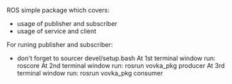ROS simple package which covers:
- usage of publisher and subscriber
- usage of service and client

For runing publisher and subscriber:
* don't forget to sourcer devel/setup.bash
At 1st terminal window run: roscore
At 2nd terminal window run: rosrun vovka_pkg producer
At 3rd terminal window run: rosrun vovka_pkg consumer

